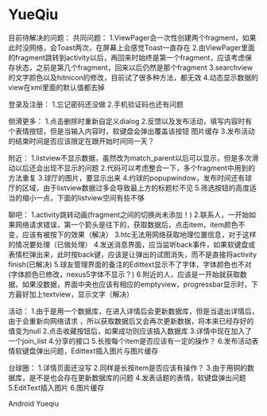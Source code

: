 YueQiu
======
目前待解决的问题：
共同问题：
1.ViewPager会一次性创建两个fragment，如果此时没网络，会Toast两次，在屏幕上会感觉Toast一直存在
2.由ViewPager里面的fragment跳转到activity以后，再回来时始终是第一个fragment，应该考虑保存状态，之前是第几个fragment，回来以后仍然是那个fragment
3.searchview 的文字颜色以及hitnicon的修改，目前试了很多种方法，都无效
4.动态显示数据的view在xml里面的默认值都去掉

登录及注册：
1.忘记密码还没做
2.手机验证码也还有问题

侧滑更多：
1.点击删除时重新自定义dialog
2.反馈以及发布活动，填写内容时有个表情按钮，但是当输入内容时，软键盘会弹出覆盖该按钮
图片缓存
3.发布活动的结束时间是否应该限定在跟开始时间同一天？



附近：
1.listview不显示数据，虽然改为match_parent以后可以显示，但是多次滑动以后还会出现不显示的问题
2.代码可以考虑整合一下，多个fragment中用到的方法重复
3.球厅的图片，要显示出来
4.约球的popupwindow，发布时间还有球厅的区域，由于listview数据过多会导致最上方的标题栏不见
5.筛选按钮的高度适当的缩小一点，下面的listview空间有些不够

聊吧：
1.activity跳转动画(fragment之间的切换尚未添加！)
2.联系人，一开始如果网络请求错误，第一个箭头是往下的，获取数据后，点击item，item颜色不变，应该有被按下的效果（解决）
3.htc无法用网络获取地理位置信息，对于这样的情况要处理（已做处理）
4.发送消息界面，应当监听back事件，如果软键盘或表情栏弹出来，此时按back键，应该是让弹出的试图消失，而不是直接将activity finish(已解决)
5.球友管理界面的备注的Edittext显示不了字体，字体颜色也不对(字体颜色已修改，nexus5字体不显示？)
6.附近的人，应该是一开始就获取数据，如果没数据，界面中央也应该有相应的emptyview，progressbar显示时，下方最好加上textview，显示文字（解决）

活动：
1.由于是用一个数据库，在进入详情后会更新数据库，但是当退出详情后，由于会重新向网络请求
，所以获取数据后又会再次更新数据，将本来已经存好的值变为null
2.点击收藏按钮后，如果成功则应该插入数据库
3.详情中现在加入了一个join_list
4.分享的接口
5.长按每个item是否应该有一定的操作？
6.发布活动表情软键盘弹出问题，Edittext插入图片与图片缓存

台球圈：
1.详情页面还没写
2.同样是长按item是否应该有操作？
3.由于用铜的数据库，是不是也会存在更新数据库的问题
4.发表话题的表情，软键盘弹出问题
5.EditText插入图片
6.图片缓存








Android Yueqiu
